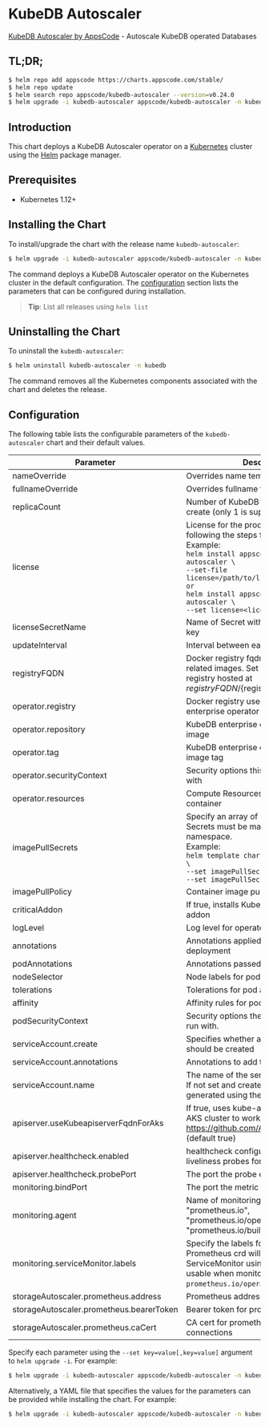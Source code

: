 # KubeDB Autoscaler

[KubeDB Autoscaler by AppsCode](https://github.com/kubedb) - Autoscale KubeDB operated Databases

## TL;DR;

```bash
$ helm repo add appscode https://charts.appscode.com/stable/
$ helm repo update
$ helm search repo appscode/kubedb-autoscaler --version=v0.24.0
$ helm upgrade -i kubedb-autoscaler appscode/kubedb-autoscaler -n kubedb --create-namespace --version=v0.24.0
```

## Introduction

This chart deploys a KubeDB Autoscaler operator on a [Kubernetes](http://kubernetes.io) cluster using the [Helm](https://helm.sh) package manager.

## Prerequisites

- Kubernetes 1.12+

## Installing the Chart

To install/upgrade the chart with the release name `kubedb-autoscaler`:

```bash
$ helm upgrade -i kubedb-autoscaler appscode/kubedb-autoscaler -n kubedb --create-namespace --version=v0.24.0
```

The command deploys a KubeDB Autoscaler operator on the Kubernetes cluster in the default configuration. The [configuration](#configuration) section lists the parameters that can be configured during installation.

> **Tip**: List all releases using `helm list`

## Uninstalling the Chart

To uninstall the `kubedb-autoscaler`:

```bash
$ helm uninstall kubedb-autoscaler -n kubedb
```

The command removes all the Kubernetes components associated with the chart and deletes the release.

## Configuration

The following table lists the configurable parameters of the `kubedb-autoscaler` chart and their default values.

|                Parameter                 |                                                                                                                                                                                 Description                                                                                                                                                                                  |                                                                       Default                                                                       |
|------------------------------------------|------------------------------------------------------------------------------------------------------------------------------------------------------------------------------------------------------------------------------------------------------------------------------------------------------------------------------------------------------------------------------|-----------------------------------------------------------------------------------------------------------------------------------------------------|
| nameOverride                             | Overrides name template                                                                                                                                                                                                                                                                                                                                                      | <code>""</code>                                                                                                                                     |
| fullnameOverride                         | Overrides fullname template                                                                                                                                                                                                                                                                                                                                                  | <code>""</code>                                                                                                                                     |
| replicaCount                             | Number of KubeDB operator replicas to create (only 1 is supported)                                                                                                                                                                                                                                                                                                           | <code>1</code>                                                                                                                                      |
| license                                  | License for the product. Get a license by following the steps from [here](https://stash.run/docs/latest/setup/install/enterprise#get-a-trial-license). <br> Example: <br> `helm install appscode/kubedb-autoscaler \` <br> `--set-file license=/path/to/license/file` <br> `or` <br> `helm install appscode/kubedb-autoscaler \` <br> `--set license=<license file content>` | <code>""</code>                                                                                                                                     |
| licenseSecretName                        | Name of Secret with the license as key.txt key                                                                                                                                                                                                                                                                                                                               | <code>""</code>                                                                                                                                     |
| updateInterval                           | Interval between each autoscaler loop                                                                                                                                                                                                                                                                                                                                        | <code>1m</code>                                                                                                                                     |
| registryFQDN                             | Docker registry fqdn used to pull KubeDB related images. Set this to use docker registry hosted at ${registryFQDN}/${registry}/${image}                                                                                                                                                                                                                                      | <code>ghcr.io</code>                                                                                                                                |
| operator.registry                        | Docker registry used to pull KubeDB enterprise operator image                                                                                                                                                                                                                                                                                                                | <code>kubedb</code>                                                                                                                                 |
| operator.repository                      | KubeDB enterprise operator container image                                                                                                                                                                                                                                                                                                                                   | <code>kubedb-autoscaler</code>                                                                                                                      |
| operator.tag                             | KubeDB enterprise operator container image tag                                                                                                                                                                                                                                                                                                                               | <code>""</code>                                                                                                                                     |
| operator.securityContext                 | Security options this container should run with                                                                                                                                                                                                                                                                                                                              | <code>{"allowPrivilegeEscalation":false,"capabilities":{"drop":["ALL"]},"readOnlyRootFilesystem":true,"runAsNonRoot":true,"runAsUser":65534}</code> |
| operator.resources                       | Compute Resources required by this container                                                                                                                                                                                                                                                                                                                                 | <code>{}</code>                                                                                                                                     |
| imagePullSecrets                         | Specify an array of imagePullSecrets. Secrets must be manually created in the namespace. <br> Example: <br> `helm template charts/kubedb-autoscaler \` <br> `--set imagePullSecrets[0].name=sec0 \` <br> `--set imagePullSecrets[1].name=sec1`                                                                                                                               | <code>[]</code>                                                                                                                                     |
| imagePullPolicy                          | Container image pull policy                                                                                                                                                                                                                                                                                                                                                  | <code>IfNotPresent</code>                                                                                                                           |
| criticalAddon                            | If true, installs KubeDB operator as critical addon                                                                                                                                                                                                                                                                                                                          | <code>false</code>                                                                                                                                  |
| logLevel                                 | Log level for operator                                                                                                                                                                                                                                                                                                                                                       | <code>3</code>                                                                                                                                      |
| annotations                              | Annotations applied to operator deployment                                                                                                                                                                                                                                                                                                                                   | <code>{}</code>                                                                                                                                     |
| podAnnotations                           | Annotations passed to operator pod(s).                                                                                                                                                                                                                                                                                                                                       | <code>{}</code>                                                                                                                                     |
| nodeSelector                             | Node labels for pod assignment                                                                                                                                                                                                                                                                                                                                               | <code>{"kubernetes.io/os":"linux"}</code>                                                                                                           |
| tolerations                              | Tolerations for pod assignment                                                                                                                                                                                                                                                                                                                                               | <code>[]</code>                                                                                                                                     |
| affinity                                 | Affinity rules for pod assignment                                                                                                                                                                                                                                                                                                                                            | <code>{}</code>                                                                                                                                     |
| podSecurityContext                       | Security options the operator pod should run with.                                                                                                                                                                                                                                                                                                                           | <code>{}</code>                                                                                                                                     |
| serviceAccount.create                    | Specifies whether a service account should be created                                                                                                                                                                                                                                                                                                                        | <code>true</code>                                                                                                                                   |
| serviceAccount.annotations               | Annotations to add to the service account                                                                                                                                                                                                                                                                                                                                    | <code>{}</code>                                                                                                                                     |
| serviceAccount.name                      | The name of the service account to use. If not set and create is true, a name is generated using the fullname template                                                                                                                                                                                                                                                       | <code></code>                                                                                                                                       |
| apiserver.useKubeapiserverFqdnForAks     | If true, uses kube-apiserver FQDN for AKS cluster to workaround https://github.com/Azure/AKS/issues/522 (default true)                                                                                                                                                                                                                                                       | <code>true</code>                                                                                                                                   |
| apiserver.healthcheck.enabled            | healthcheck configures the readiness and liveliness probes for the operator pod.                                                                                                                                                                                                                                                                                             | <code>true</code>                                                                                                                                   |
| apiserver.healthcheck.probePort          | The port the probe endpoint binds to                                                                                                                                                                                                                                                                                                                                         | <code>8081</code>                                                                                                                                   |
| monitoring.bindPort                      | The port the metric endpoint binds to                                                                                                                                                                                                                                                                                                                                        | <code>8080</code>                                                                                                                                   |
| monitoring.agent                         | Name of monitoring agent (one of "prometheus.io", "prometheus.io/operator", "prometheus.io/builtin")                                                                                                                                                                                                                                                                         | <code>""</code>                                                                                                                                     |
| monitoring.serviceMonitor.labels         | Specify the labels for ServiceMonitor. Prometheus crd will select ServiceMonitor using these labels. Only usable when monitoring agent is `prometheus.io/operator`.                                                                                                                                                                                                          | <code>{"monitoring.appscode.com/prometheus":"auto"}</code>                                                                                          |
| storageAutoscaler.prometheus.address     | Prometheus address for storage metrics                                                                                                                                                                                                                                                                                                                                       | <code>http://prometheus-operated.monitoring.svc:9090</code>                                                                                         |
| storageAutoscaler.prometheus.bearerToken | Bearer token for prometheus server                                                                                                                                                                                                                                                                                                                                           | <code>""</code>                                                                                                                                     |
| storageAutoscaler.prometheus.caCert      | CA cert for prometheus server TLS connections                                                                                                                                                                                                                                                                                                                                | <code>""</code>                                                                                                                                     |


Specify each parameter using the `--set key=value[,key=value]` argument to `helm upgrade -i`. For example:

```bash
$ helm upgrade -i kubedb-autoscaler appscode/kubedb-autoscaler -n kubedb --create-namespace --version=v0.24.0 --set replicaCount=1
```

Alternatively, a YAML file that specifies the values for the parameters can be provided while
installing the chart. For example:

```bash
$ helm upgrade -i kubedb-autoscaler appscode/kubedb-autoscaler -n kubedb --create-namespace --version=v0.24.0 --values values.yaml
```
